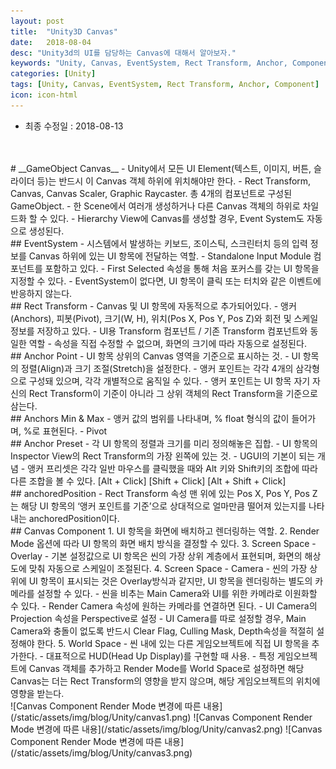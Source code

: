 ```yaml
---
layout: post
title:  "Unity3D Canvas"
date:   2018-08-04
desc: "Unity3d의 UI를 담당하는 Canvas에 대해서 알아보자."
keywords: "Unity, Canvas, EventSystem, Rect Transform, Anchor, Component"
categories: [Unity]
tags: [Unity, Canvas, EventSystem, Rect Transform, Anchor, Component]
icon: icon-html
---
```


* 최종 수정일 : 2018-08-13
<br />
<br />
# __GameObject Canvas__
 - Unity에서 모든 UI Element(텍스트, 이미지, 버튼, 슬라이더 등)는 반드시 이 Canvas 객체 하위에 위치해야만 한다.
 - Rect Transform, Canvas, Canvas Scaler, Graphic Raycaster. 총 4개의 컴포넌트로 구성된 GameObject.
 - 한 Scene에서 여러개 생성하거나 다른 Canvas 객체의 하위로 차일드화 할 수 있다.
 - Hierarchy View에 Canvas를 생성할 경우, Event System도 자동으로 생성된다.
<br />
## EventSystem
 - 시스템에서 발생하는 키보드, 조이스틱, 스크린터치 등의 입력 정보를 Canvas 하위에 있는 UI 항목에 전달하는 역할.
 - Standalone Input Module 컴포넌트를 포함하고 있다.
 - First Selected 속성을 통해 처음 포커스를 갖는 UI 항목을 지정할 수 있다.
 - EventSystem이 없다면, UI 항목이 클릭 또는 터치와 같은 이벤트에 반응하지 않는다.
<br />
## Rect Transform
 - Canvas 및 UI 항목에 자동적으로 추가되어있다.
 - 앵커(Anchors), 피봇(Pivot), 크기(W, H), 위치(Pos X, Pos Y, Pos Z)와 회전 및 스케일 정보를 저장하고 있다.
 - UI용 Transform 컴포넌트 / 기존 Transform 컴포넌트와 동일한 역할
 - 속성을 직접 수정할 수 없으며, 화면의 크기에 따라 자동으로 설정된다.
<br />
## Anchor Point
 - UI 항목 상위의 Canvas 영역을 기준으로 표시하는 것.
 - UI 항목의 정렬(Align)과 크기 조절(Stretch)을 설정한다.
 - 앵커 포인트는 각각 4개의 삼각형으로 구성돼 있으며, 각각 개별적으로 움직일 수 있다.
 - 앵커 포인트는 UI 항목 자기 자신의 Rect Transform이 기준이 아니라 그 상위 객체의 Rect Transform을 기준으로 삼는다.
<br />
## Anchors Min & Max
 - 앵커 값의 범위를 나타내며, % float 형식의 값이 들어가며, %로 표현된다.
 - Pivot
<br />
## Anchor Preset
 - 각 UI 항목의 정렬과 크기를 미리 정의해놓은 집합.
 - UI 항목의 Inspector View의 Rect Transform의 가장 왼쪽에 있는 것.
 - UGUI의 기본이 되는 개념
 - 앵커 프리셋은 각각 일반 마우스를 클릭했을 때와 Alt 키와 Shift키의 조합에 따라 다른 조합을 볼 수 있다. [Alt + Click] [Shift + Click] [Alt + Shift + Click]
<br />  
## anchoredPosition
 - Rect Transform 속성 맨 위에 있는 Pos X, Pos Y, Pos Z는 해당 UI 항목의 ‘앵커 포인트를 기준’으로 상대적으로 얼마만큼 떨어져 있는지를 나타내는 anchoredPosition이다.
<br />
## Canvas Component
1. UI 항목을 화면에 배치하고 렌더링하는 역할.
2. Render Mode 옵션에 따라 UI 항목의 화면 배치 방식을 결정할 수 있다.
3. Screen Space - Overlay
 - 기본 설정값으로 UI 항목은 씬의 가장 상위 계층에서 표현되며, 화면의 해상도에 맞춰 자동으로 스케일이 조절된다.
4. Screen Space - Camera
 - 씬의 가장 상위에 UI 항목이 표시되는 것은 Overlay방식과 같지만, UI 항목을 렌더링하는 별도의 카메라를 설정할 수 있다.
 - 씬을 비추는 Main Camera와 UI를 위한 카메라로 이원화할 수 있다.
 - Render Camera 속성에 원하는 카메라를 연결하면 된다.
 - UI Camera의 Projection 속성을 Perspective로 설정
 - UI Camera를 따로 설정할 경우, Main Camera와 충돌이 없도록 반드시 Clear Flag, Culling Mask, Depth속성을 적절히 설정해야 한다.
5. World Space
 - 씬 내에 있는 다른 게임오브젝트에 직접 UI 항목을 추가한다.
 - 대표적으로 HUD(Head Up Display)를 구현할 때 사용.
 - 특정 게임오브젝트에 Canvas 객체를 추가하고 Render Mode를 World Space로 설정하면 해당 Canvas는 더는 Rect Transform의 영향을 받지 않으며, 해당 게임오브젝트의 위치에 영향을 받는다.
<br />
![Canvas Component Render Mode 변경에 따른 내용](/static/assets/img/blog/Unity/canvas1.png)
![Canvas Component Render Mode 변경에 따른 내용](/static/assets/img/blog/Unity/canvas2.png)
![Canvas Component Render Mode 변경에 따른 내용](/static/assets/img/blog/Unity/canvas3.png)